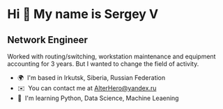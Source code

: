 Hi 👋 My name is Sergey V
=============================

Network Engineer
----------------

Worked with routing/switching, workstation maintenance and equipment accounting for 3 years. But I wanted to change the field of activity.

*   🌍  I'm based in Irkutsk, Siberia, Russian Federation
*   ✉️  You can contact me at [AlterHero@yandex.ru](mailto:AlterHero@yandex.ru )
*   🧠  I'm learning Python, Data Science, Machine Leaening
